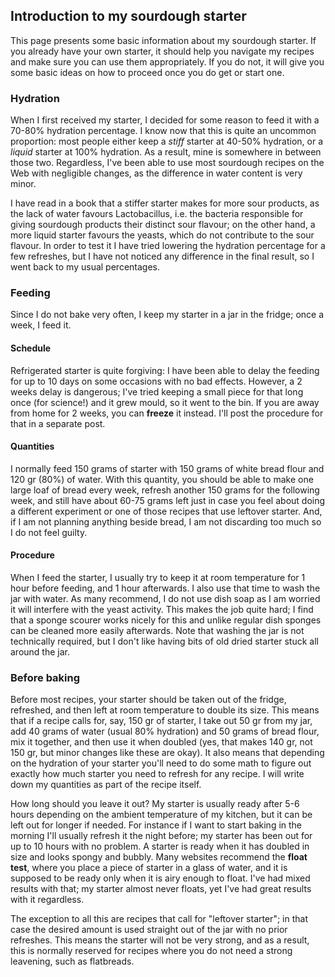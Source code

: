 ## Introduction to my sourdough starter

This page presents some basic information about my sourdough starter. If you already have your own starter, it should help you navigate my recipes and make sure
you can use them appropriately. If you do not, it will give you some basic ideas on how to proceed once you do get or start one.

### Hydration

When I first received my starter, I decided for some reason to feed it with a 70-80% hydration percentage. I know now that this is
quite an uncommon proportion: most people either keep a _stiff_ starter at 40-50% hydration, or a _liquid_ starter at 100% hydration. As a result, mine is
somewhere in between those two. Regardless, I've been able to use most sourdough recipes on the Web with negligible changes, as the difference in water
content is very minor.

I have read in a book that a stiffer starter makes for more sour products, as the lack of water favours Lactobacillus, i.e. the bacteria responsible for
giving sourdough products their distinct sour flavour; on the other hand, a more liquid starter favours the yeasts, which do not contribute to the sour
flavour. In order to test it I have tried lowering the hydration percentage for a few refreshes, but I have not noticed any difference in the final result, so I
went back to my usual percentages.

### Feeding

Since I do not bake very often, I keep my starter in a jar in the fridge; once a week, I feed it.

#### Schedule

Refrigerated starter is quite forgiving: I have been able
to delay the feeding for up to 10 days on some occasions with no bad effects. However, a 2 weeks delay is dangerous; I've tried keeping a small piece for
that long once (for science!) and it grew mould, so it went to the bin. If you are away from home for 2 weeks, you can **freeze** it instead. I'll post the
procedure for that in a separate post.

#### Quantities

I normally feed 150 grams of starter with 150 grams of white bread flour and 120 gr (80%) of water. With this quantity, you should be able to make one
large loaf of bread every week, refresh another 150 grams for the following week, and still have about 60-75 grams left just in case you feel about doing
a different experiment or one of those recipes that use leftover starter. And, if I am not planning anything beside bread, I am not discarding too much
so I do not feel guilty.

#### Procedure

When I feed the starter, I usually try to keep it at room temperature for 1 hour before feeding, and 1 hour afterwards. I also use that time to wash the jar
with water. As many recommend, I do not use dish soap as I am worried it will interfere with the yeast activity. This makes the job quite hard; I find that
a sponge scourer works nicely for this and unlike regular dish sponges can be cleaned more easily afterwards. Note that washing the jar is not technically required, but I don't like having bits of old dried starter stuck all around the jar.

### Before baking

Before most recipes, your starter should be taken out of the fridge, refreshed, and then left at room temperature to double its size. This means that if a recipe calls for, say, 150 gr of starter, I take out 50 gr from my jar, add 40 grams of water (usual 80% hydration) and 50 grams of bread flour, mix it together, and then use it when doubled (yes, that makes 140 gr, not 150 gr, but minor changes like these are okay). It also means that depending on the hydration of your starter you'll need to do some math to figure out exactly how much starter you need to refresh for any recipe. I will write down my quantities as part of the recipe itself.

How long should you leave it out? My starter is usually ready after 5-6 hours depending on the ambient temperature of my kitchen, but it can be left out for longer if needed. For instance if I want to start baking in the morning I'll usually refresh it the night before; my starter has been out for up to 10 hours with no problem. A starter is ready when it has doubled in size and looks spongy and bubbly. Many websites recommend the **float test**, where you place a piece of starter in a glass of water, and it is supposed to be ready only when it is airy enough to float. I've had mixed results with that; my starter almost never floats, yet I've had great results with it regardless.

The exception to all this are recipes that call for "leftover starter"; in that case the desired amount is used straight out of the jar with no prior refreshes. This means the starter will not be very strong, and as a result, this is normally reserved for recipes where you do not need a strong leavening, such as flatbreads.
